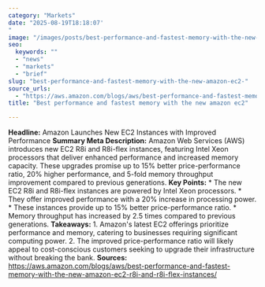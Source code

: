 ```yaml
---
category: "Markets"
date: "2025-08-19T18:18:07'"
image: "/images/posts/best-performance-and-fastest-memory-with-the-new-amazon-ec2.png"
seo:
  keywords: ""
  - "news"
  - "markets"
  - "brief"
slug: "best-performance-and-fastest-memory-with-the-new-amazon-ec2-"
source_urls:
  - "https://aws.amazon.com/blogs/aws/best-performance-and-fastest-memory-with-the-new-amazon-ec2-r8i-and-r8i-flex-instances/"
title: "Best performance and fastest memory with the new amazon ec2"

---
```


**Headline:** Amazon Launches New EC2 Instances with Improved Performance  **Summary Meta Description:** Amazon Web Services (AWS) introduces new EC2 R8i and R8i-flex instances, featuring Intel Xeon processors that deliver enhanced performance and increased memory capacity. These upgrades promise up to 15% better price-performance ratio, 20% higher performance, and 5-fold memory throughput improvement compared to previous generations.  **Key Points:**  * The new EC2 R8i and R8i-flex instances are powered by Intel Xeon processors. * They offer improved performance with a 20% increase in processing power. * These instances provide up to 15% better price-performance ratio. * Memory throughput has increased by 2.5 times compared to previous generations.  **Takeaways:**  1. Amazon's latest EC2 offerings prioritize performance and memory, catering to businesses requiring significant computing power. 2. The improved price-performance ratio will likely appeal to cost-conscious customers seeking to upgrade their infrastructure without breaking the bank.  **Sources:**  https://aws.amazon.com/blogs/aws/best-performance-and-fastest-memory-with-the-new-amazon-ec2-r8i-and-r8i-flex-instances/